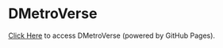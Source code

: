 # DMetroVerse

[Click Here][dmetroverse] to access DMetroVerse (powered by GitHub Pages).

[dmetroverse]: https://pawasagrwl.github.io/dmetroverse